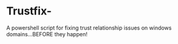 # Trustfix-
A powershell script for fixing trust relationship issues on windows domains...BEFORE they happen!
